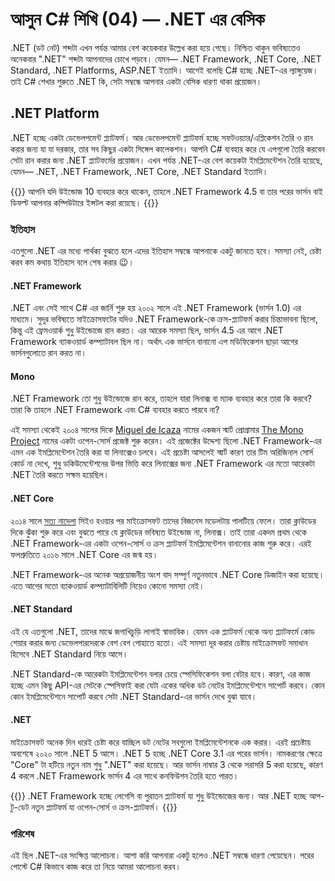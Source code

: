 # আসুন C# শিখি (04) — .NET এর বেসিক


.NET (ডট নেট) শব্দটা এখন পর্যন্ত আমার বেশ কয়েকবার উল্লেখ করা হয়ে গেছে। নিশ্চিত থাকুন ভবিষ্যতেও অনেকবার ".NET" শব্দটা আপনাদের চোখে পড়বে। যেমন— .NET Framework, .NET Core, .NET Standard, .NET Platforms, ASP.NET ইত্যাদি। আগেই বলেছি C# হচ্ছে .NET-এর ল্যাঙ্গুয়েজ। তাই C# শেখার শুরুতে .NET কি, সেটা সম্বন্ধে আপনার একটা বেসিক ধারণা থাকা প্রয়োজন।

## .NET Platform

.NET হচ্ছে একটা ডেভেলপমেন্ট প্ল্যাটফর্ম। আর ডেভেলপমেন্ট প্ল্যাটফর্ম হচ্ছে সফটওয়্যার/এপ্লিকেশন তৈরি ও রান করার জন্য যা যা দরকার, তার সব কিছুর একটা সিঙ্গেল কালেকশন। আপনি C# ব্যবহার করে যে এপগুলো তৈরি করবেন সেটা রান করার জন্য .NET প্ল্যাটফর্মের প্রয়োজন। এখন পর্যন্ত .NET-এর বেশ কয়েকটা ইমপ্লিমেন্টেশন তৈরি হয়েছে, যেমন— .NET, .NET Framework, .NET Core, .NET Standard ইত্যাদি।

{{<admonition>}}
আপনি যদি উইন্ডোজ 10 ব্যবহার করে থাকেন, তাহলে .NET Framework 4.5 বা তার পরের ভার্সন বাই ডিফল্ট আপনার কম্পিউটারে ইন্সটল করা রয়েছে।
{{</admonition>}}

### ইতিহাস

এতগুলো .NET এর মধ্যে পার্থক্য বুঝতে হলে এদের ইতিহাস সম্বন্ধে আপনাকে একটু জানতে হবে। সমস্যা নেই, চেষ্টা করব কম কথায় ইতিহাস বলে শেষ করার :wink:।

#### .NET Framework

.NET এবং সেই সাথে C# এর জার্নি শুরু হয় ২০০২ সালে এই .NET Framework (ভার্সন 1.0) এর মাধ্যমে। সুদূর ভবিষ্যতে মাইক্রোসফটের যদিও .NET Framework-কে ক্রস-প্ল্যাটফর্ম করার চিন্তাভাবনা ছিলো, কিন্তু এই ফ্রেমওয়ার্ক শুধু উইন্ডোজে রান করত। এর আরেক সমস্যা ছিল, ভার্সন 4.5 এর আগে .NET Framework ব্যাকওয়ার্ড কম্প্যাটাবল ছিল না। অর্থাৎ এক ভার্সনে বানানো এপ মডিফিকেশন ছাড়া আগের ভার্সনগুলোতে রান করত না।

#### Mono

.NET Framework তো শুধু উইন্ডোজে রান করে, তাহলে যারা লিনাক্স বা ম্যাক ব্যবহার করে তারা কি করবে? তারা কি তাহলে .NET Framework এবং C# ব্যবহার করতে পারবে না?

এই সমস্যা থেকেই ২০০৪ সালের দিকে [Miguel de Icaza](https://en.wikipedia.org/wiki/Miguel_de_Icaza) নামের একজন স্মার্ট প্রোগ্রামার [The Mono Project](https://www.mono-project.com/) নামের একটা ওপেন-সোর্স প্রজেক্ট শুরু করেন। এই প্রজেক্টের উদ্দেশ্য ছিলো .NET Framework-এর এমন এক ইমপ্লিমেন্টেশন তৈরি করা যা লিনাক্সেও চলবে। এই প্রচেষ্টা আসলেই স্মার্ট কারণ তার টিম অরিজিনাল সোর্স কোর্ড না দেখে, শুধু ডকিউমেন্টেশনের উপর ভিত্তি করে লিনাক্সের জন্য .NET Framework এর মতো আরেকটা .NET তৈরি করতে সক্ষম হয়েছিল।

#### .NET Core

২০১৪ সালে [সত্য নাদেলা](https://bn.wikipedia.org/wiki/%E0%A6%B8%E0%A6%A4%E0%A7%8D%E0%A6%AF_%E0%A6%A8%E0%A6%BE%E0%A6%A6%E0%A7%87%E0%A6%B2%E0%A6%BE) সিইও হওয়ার পর মাইক্রোসফট তাদের বিজনেস মডেলটায় পালটিয়ে ফেলে। তারা ক্লাউডের দিকে ঝুঁকা শুরু করে এবং বুঝতে পারে যে ক্লাউডের ভবিষ্যত উইন্ডোজ না, লিনাক্স। তাই তারা একদম প্রথম থেকে .NET Framework-এর একটা ওপেন-সোর্স ও ক্রস প্ল্যাটফর্ম ইমপ্লিমেন্টেশন বানানোর কাজ শুরু করে। এরই ফলশ্রুতিতে ২০১৬ সালে .NET Core এর জন্ম হয়।

.NET Framework-এর অনেক অপ্রয়োজনীয় অংশ বাদ সম্পূর্ণ নতুনভাবে .NET Core ডিজাইন করা হয়েছে। এতে আগের মতো ব্যাকওয়ার্ড কম্প্যাটাবিলিটি নিয়েও কোনো সমস্যা নেই। 

#### .NET Standard

এই যে এতগুলো .NET, তাদের মাঝে জগাখিচুড়ি লাগাই স্বাভাবিক। যেমন এক প্ল্যাটফর্ম থেকে অন্য প্ল্যাটফর্মে কোড শেয়ার করার জন্য ডেভেলপারদেরকে বেশ বেগ পোহাতে হতো। এই সমস্যা দূর করার চেষ্টায় মাইক্রোসফট সমাধান হিসেবে .NET Standard নিয়ে আসে।

.NET Standard-কে আরেকটা ইমপ্লিমেন্টেশন বলার চেয়ে স্পেসিফিকেশন বলা বেটার হবে। কারণ, এর কাজ হচ্ছে এমন কিছু API-এর সেটকে স্পেসিফাই করা যেটা একের অধিক ডট নেটের ইমপ্লিমেন্টেশনে সাপোর্ট করবে। কোন কোন ইমপ্লিমেন্টেশনে সাপোর্ট করবে সেটা .NET Standard-এর ভার্সন দেখে বুঝা যাবে।

#### .NET

মাইক্রোসফট অনেক দিন ধরেই চেষ্টা করে যাচ্ছিল ডট নেটের সবগুলো ইমপ্লিমেন্টেশনকে এক করার। এরই প্রচেষ্টায় অবশেষে ২০২০ সালে .NET 5 আসে।  .NET 5 হচ্ছে .NET Core 3.1 এর পরের ভার্সন। নামকরণের ক্ষেত্রে "Core" টা হটিয়ে নতুন নাম শুধু ".NET" করা হয়েছে।
আর ভার্সন নাম্বার 3 থেকে সরাসরি 5 করা হয়েছে, কারণ 4 করলে .NET Framework ভার্সন 4 এর সাথে কনফিউশন তৈরি হতে পারত।

{{<admonition>}}
.NET Framework হচ্ছে লেগেসি বা পুরাতন প্ল্যাটফর্ম যা শুধু উইন্ডোজের জন্য। আর .NET হচ্ছে আপ-টু-ডেট নতুন প্ল্যাটফর্ম যা ওপেন-সোর্স ও ক্রস-প্ল্যাটফর্ম।
{{</admonition>}}

### পরিশেষ

এই ছিল .NET-এর সংক্ষিপ্ত আলোচনা। আশা করি আপনারা একটু হলেও .NET সম্বন্ধে ধারণা পেয়েছেন। পরের পোস্টে C# কিভাবে কাজ করে তা নিয়ে আমরা আলোচনা করব।
